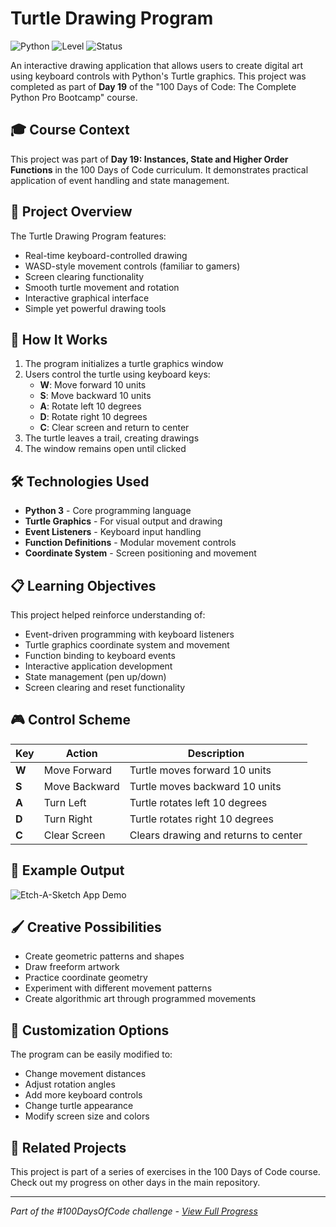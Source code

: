 # Turtle Drawing Program

![Python](https://img.shields.io/badge/Python-3-blue?style=for-the-badge)
![Level](https://img.shields.io/badge/Level-Intermediate-orange?style=for-the-badge)
![Status](https://img.shields.io/badge/Status-Complete-brightgreen?style=for-the-badge)

An interactive drawing application that allows users to create digital art using keyboard controls with Python's Turtle graphics. This project was completed as part of **Day 19** of the "100 Days of Code: The Complete Python Pro Bootcamp" course.

## 🎓 Course Context

This project was part of **Day 19: Instances, State and Higher Order Functions** in the 100 Days of Code curriculum. It demonstrates practical application of event handling and state management.

## 🎯 Project Overview

The Turtle Drawing Program features:
- Real-time keyboard-controlled drawing
- WASD-style movement controls (familiar to gamers)
- Screen clearing functionality
- Smooth turtle movement and rotation
- Interactive graphical interface
- Simple yet powerful drawing tools

## 🚀 How It Works

1. The program initializes a turtle graphics window
2. Users control the turtle using keyboard keys:
   - **W**: Move forward 10 units
   - **S**: Move backward 10 units  
   - **A**: Rotate left 10 degrees
   - **D**: Rotate right 10 degrees
   - **C**: Clear screen and return to center
3. The turtle leaves a trail, creating drawings
4. The window remains open until clicked

## 🛠️ Technologies Used

- **Python 3** - Core programming language
- **Turtle Graphics** - For visual output and drawing
- **Event Listeners** - Keyboard input handling
- **Function Definitions** - Modular movement controls
- **Coordinate System** - Screen positioning and movement

## 📋 Learning Objectives

This project helped reinforce understanding of:
- Event-driven programming with keyboard listeners
- Turtle graphics coordinate system and movement
- Function binding to keyboard events
- Interactive application development
- State management (pen up/down)
- Screen clearing and reset functionality

## 🎮 Control Scheme

| Key | Action | Description |
|-----|--------|-------------|
| **W** | Move Forward | Turtle moves forward 10 units |
| **S** | Move Backward | Turtle moves backward 10 units |
| **A** | Turn Left | Turtle rotates left 10 degrees |
| **D** | Turn Right | Turtle rotates right 10 degrees |
| **C** | Clear Screen | Clears drawing and returns to center |

## 📝 Example Output

![Etch-A-Sketch App Demo](https://github.com/user-attachments/assets/53af2682-69ea-49f4-acbf-abe2ae077271)

## 🖌️ Creative Possibilities

- Create geometric patterns and shapes
- Draw freeform artwork
- Practice coordinate geometry
- Experiment with different movement patterns
- Create algorithmic art through programmed movements

## 🔧 Customization Options

The program can be easily modified to:
- Change movement distances
- Adjust rotation angles
- Add more keyboard controls
- Change turtle appearance
- Modify screen size and colors

## 🔄 Related Projects

This project is part of a series of exercises in the 100 Days of Code course. Check out my progress on other days in the main repository.

---

*Part of the #100DaysOfCode challenge - [View Full Progress](https://github.com/evncosta/100-Days-of-Code)*
